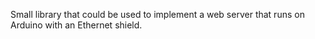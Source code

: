 Small library that could be used to implement a web server that runs on Arduino with an Ethernet shield.